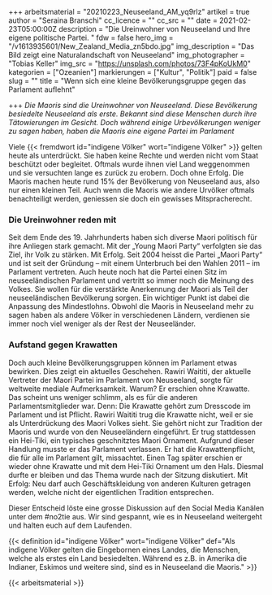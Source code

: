 +++
arbeitsmaterial = "20210223_Neuseeland_AM_yq9rlz"
artikel = true
author = "Seraina Branschi"
cc_licence = ""
cc_src = ""
date = 2021-02-23T05:00:00Z
description = "Die Ureinwohner von Neuseeland und Ihre eigene politische Partei. "
fdw = false
hero_img = "/v1613935601/New_Zealand_Media_zn5bdo.jpg"
img_description = "Das Bild zeigt eine Naturalandschaft von Neuseeland"
img_photographer = "Tobias Keller"
img_src = "https://unsplash.com/photos/73F4pKoUkM0"
kategorien = ["Ozeanien"]
markierungen = ["Kultur", "Politik"]
paid = false
slug = ""
title = "Wenn sich eine kleine Bevölkerungsgruppe gegen das Parlament auflehnt"

+++
_Die Maoris sind die Ureinwohner von Neuseeland. Diese Bevölkerung besiedelte Neuseeland als erste. Bekannt sind diese Menschen durch ihre Tätowierungen im Gesicht. Doch während einige Urbevölkerungen weniger zu sagen haben, haben die Maoris eine eigene Partei im Parlament_

Viele {{< fremdwort id="indigene Völker" wort="indigene Völker" >}} gelten heute als unterdrückt. Sie haben keine Rechte und werden nicht vom Staat beschützt oder begleitet. Oftmals wurde ihnen viel Land weggenommen und sie versuchten lange es zurück zu erobern. Doch ohne Erfolg. Die Maoris machen heute rund 15% der Bevölkerung von Neuseeland aus, also nur einen kleinen Teil. Auch wenn die Maoris wie andere Urvölker oftmals benachteiligt werden, geniessen sie doch ein gewisses Mitspracherecht.

### Die Ureinwohner reden mit

Seit dem Ende des 19. Jahrhunderts haben sich diverse Maori politisch für ihre Anliegen stark gemacht. Mit der „Young Maori Party“ verfolgten sie das Ziel, ihr Volk zu stärken. Mit Erfolg. Seit 2004 heisst die Partei „Maori Party“ und ist seit der Gründung – mit einem Unterbruch bei den Wahlen 2011 – im Parlament vertreten. Auch heute noch hat die Partei einen Sitz im neuseeländischen Parlament und vertritt so immer noch die Meinung des Volkes. Sie wollen für die verstärkte Anerkennung der Maori als Teil der neuseeländischen Bevölkerung sorgen. Ein wichtiger Punkt ist dabei die Anpassung des Mindestlohns. Obwohl die Maoris in Neuseeland mehr zu sagen haben als andere Völker in verschiedenen Ländern, verdienen sie immer noch viel weniger als der Rest der Neuseeländer.

### Aufstand gegen Krawatten

Doch auch kleine Bevölkerungsgruppen können im Parlament etwas bewirken. Dies zeigt ein aktuelles Geschehen. Rawiri Waititi, der aktuelle Vertreter der Maori Partei im Parlament von Neuseeland, sorgte für weltweite mediale Aufmerksamkeit. Warum? Er erschien ohne Krawatte. Das scheint uns weniger schlimm, als es für die anderen Parlamentsmitglieder war. Denn: Die Krawatte gehört zum Dresscode im Parlament und ist Pflicht. Rawiri Waititi trug die Krawatte nicht, weil er sie als Unterdrückung des Maori Volkes sieht. Sie gehört nicht zur Tradition der Maoris und wurde von den Neuseeländern eingeführt. Er trug stattdessen ein Hei-Tiki, ein typisches geschnitztes Maori Ornament. Aufgrund dieser Handlung musste er das Parlament verlassen. Er hat die Krawattenpflicht, die für alle im Parlament gilt, missachtet. Einen Tag später erschien er wieder ohne Krawatte und mit dem Hei-Tiki Ornament um den Hals. Diesmal durfte er bleiben und das Thema wurde nach der Sitzung diskutiert. Mit Erfolg: Neu darf auch Geschäftskleidung von anderen Kulturen getragen werden, welche nicht der eigentlichen Tradition entsprechen.

Dieser Entscheid löste eine grosse Diskussion auf den Social Media Kanälen unter dem #no2tie aus. Wir sind gespannt, wie es in Neuseeland weitergeht und halten euch auf dem Laufenden.

{{< definition id="indigene Völker" wort="indigene Völker" def="Als indigene Völker gelten die Eingebornen eines Landes, die Menschen, welche als erstes ein Land besiedelten. Während es z.B. in Amerika die Indianer, Eskimos und weitere sind, sind es in Neuseeland die Maoris." >}}




{{< arbeitsmaterial >}}
